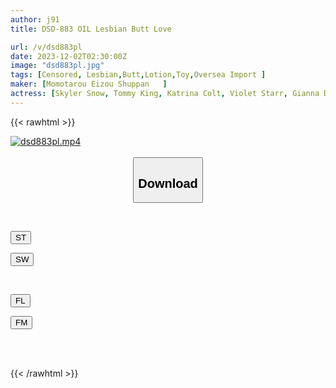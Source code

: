 ```yaml
---
author: j91
title: DSD-883 OIL Lesbian Butt Love

url: /v/dsd883pl
date: 2023-12-02T02:30:00Z
image: "dsd883pl.jpg"
tags: [Censored, Lesbian,Butt,Lotion,Toy,Oversea Import	]
maker: [Momotarou Eizou Shuppan   ]
actress: [Skyler Snow, Tommy King, Katrina Colt, Violet Starr, Gianna Dior, Paige Owens, Athena Anderson ,Sophia Burns  ]
---
```



{{< rawhtml >}}

<div class="video" data-videoid="Ba8bmkxOQdFya3x">
    <a href="javascript:;">
        <img src="/v/dsd883pl/dsd883pl.jpg" width="WIDTH" height="HEIGHT" alt="dsd883pl.mp4" loading="lazy">
    </a>
</div>

<script type="text/javascript" src="https://j91.asia/asset/on-demand-st.js"></script>

<br>
  <link rel="stylesheet" href="https://j91.asia/asset/bs5.css">
  
  <center>
  <button class="btn btn-primary" type="button" data-bs-toggle="collapse" data-bs-target=".multi-collapse" aria-expanded="false" aria-controls="multiCollapseExample1 multiCollapseExample2"><h2>Download</h2></button></center>
</p>
<div class="row">
  <div class="col">
    <div class="collapse multi-collapse" id="multiCollapseExample1">
      <div class="card card-body">
	      	      <br>
<div class="buttons">  
<p><a href="https://streamtape.to/v/Ba8bmkxOQdFya3x" target="_blank"><button class="btn-hover color-3"><i class="fa fa-download"></i> ST</button></a></p>
<p><a href="https://flaswish.com/92xrphcq3bjg" target="_blank"><button class="btn-hover color-2"><i class="fa fa-download"></i> SW</button></a></p></div>
    </div>
  </div>
</div>
  <div class="col">
    <div class="collapse multi-collapse" id="multiCollapseExample2">
      <div class="card card-body">
	      <br>
<div class="buttons">
<p><a href="javascript:;" target="_blank"><button class="btn-hover color-9"><i class="fa fa-download"></i> FL</button></a></p>
<p><a href="javascript:;" target="_blank"><button class="btn-hover color-8"><i class="fa fa-download"></i> FM</button></a></p></div>
<br><br>
      </div>
    </div>
  </div>
</div>

{{< /rawhtml >}}